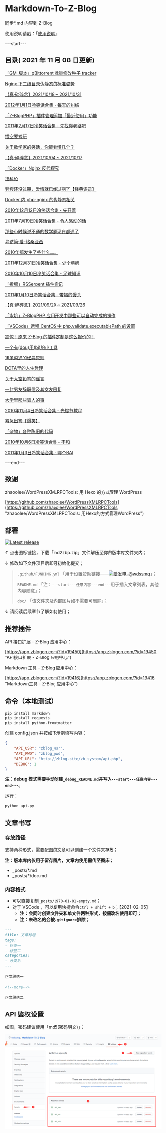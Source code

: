 # Markdown-To-Z-Blog

同步*.md 内容到 Z-Blog

使用说明请戳：「[使用说明](#部署 "使用说明")」

---start---

## 目录( 2021 年 11 月 08 日更新)

[「GM_脚本」qBittorrent 批量修改种子 tracker](https://www.wdssmq.com/post/20191117777.html "「GM_脚本」qBittorrent 批量修改种子 tracker")

[Nginx 下二级目录伪静态的标准姿势](https://www.wdssmq.com/post/20190721016.html "Nginx 下二级目录伪静态的标准姿势")

[【真·碎碎念】2021/10/18 ~ 2021/10/31](https://www.wdssmq.com/post/20100227147.html "【真·碎碎念】2021/10/18 ~ 2021/10/31")

[2012年1月1日冷笑话合集 - 每天的纠结](https://www.wdssmq.com/post/2012010199.html "2012年1月1日冷笑话合集 - 每天的纠结")

[「Z-BlogPHP」插件管理添加「最近使用」功能](https://www.wdssmq.com/post/2010022472.html "「Z-BlogPHP」插件管理添加「最近使用」功能")

[2011年2月17日冷笑话合集 - 先找你老婆吧](https://www.wdssmq.com/post/2011Nian2Yue17RiLengXiaoHuaHeJi-XianZhaoNiLaoPoBa.html "2011年2月17日冷笑话合集 - 先找你老婆吧")

[悟空要考研](https://www.wdssmq.com/post/20100301165.html "悟空要考研")

[关于数学家的笑话，你能看懂几个？](https://www.wdssmq.com/post/20100627818.html "关于数学家的笑话，你能看懂几个？")

[【真·碎碎念】2021/10/04 ~ 2021/10/17](https://www.wdssmq.com/post/20211013570.html "【真·碎碎念】2021/10/04 ~ 2021/10/17")

[「Docker」Nginx 反代探究](https://www.wdssmq.com/post/20211019591.html "「Docker」Nginx 反代探究")

[挂科论](https://www.wdssmq.com/post/20100709550.html "挂科论")

[套套还没过期，爱情就已经过期了【经典语录】](https://www.wdssmq.com/post/TaoTaoHaiMeiGuoQi-AiQingJiuYiJingGuoQiLeJingDianYuLu.html "套套还没过期，爱情就已经过期了【经典语录】")

[Docker 内 php-nginx 的伪静态相关](https://www.wdssmq.com/post/20190813019.html "Docker 内 php-nginx 的伪静态相关")

[2010年12月12日冷笑话合集 - 先开着](https://www.wdssmq.com/post/2010Nian12Yue12RiLengXiaoHuaHeJi-XianKaiZhe.html "2010年12月12日冷笑话合集 - 先开着")

[2011年7月19日冷笑话合集 - 令人感动的话](https://www.wdssmq.com/post/2011Nian7Yue19RiLengXiaoHuaHeJi-LingRenGanDongDeHua.html "2011年7月19日冷笑话合集 - 令人感动的话")

[那些小时候说不通的数学题现在都通了](https://www.wdssmq.com/post/NaXieXiaoShiHouShuoBuTongDeShuXueTiXianZaiDouTongLe.html "那些小时候说不通的数学题现在都通了")

[寻访简·爱-格桑亚西](https://www.wdssmq.com/post/xunfangjian-ai-gesangyaxi.html "寻访简·爱-格桑亚西")

[2010年都发生了些什么。。。](https://www.wdssmq.com/post/2010niandoufashenglexieshime.html "2010年都发生了些什么。。。")

[2011年12月31日冷笑话合集 - 少个墓碑](https://www.wdssmq.com/post/20111231392.html "2011年12月31日冷笑话合集 - 少个墓碑")

[2010年10月10日冷笑话合集 - 足球知识](https://www.wdssmq.com/post/2010nian10yue10rixiaohuaheji-zuqiuzhishi.html "2010年10月10日冷笑话合集 - 足球知识")

[「折腾」RSSerpent 插件笔记](https://www.wdssmq.com/post/20120817543.html "「折腾」RSSerpent 插件笔记")

[2011年1月10日冷笑话合集 - 带褶的馒头](https://www.wdssmq.com/post/2011Nian1Yue10RiLengXiaoHuaHeJi-DaiDeManTou.html "2011年1月10日冷笑话合集 - 带褶的馒头")

[【真·碎碎念】2021/09/20 ~ 2021/09/26](https://www.wdssmq.com/post/20100305270.html "【真·碎碎念】2021/09/20 ~ 2021/09/26")

[「水坑」Z-BlogPHP 应用开发中那些可以自动完成的操作](https://www.wdssmq.com/post/20200105022.html "「水坑」Z-BlogPHP 应用开发中那些可以自动完成的操作")

[「VSCode」远程 CentOS 中 php.validate.executablePath 的设置](https://www.wdssmq.com/post/20211004556.html "「VSCode」远程 CentOS 中 php.validate.executablePath 的设置")

[震惊！原来 Z-Blog 的插件定制是这么报价的！](https://www.wdssmq.com/post/20170422818.html "震惊！原来 Z-Blog 的插件定制是这么报价的！")

[一个有(dou)用(bi)的小工具](https://www.wdssmq.com/post/20150106256.html "一个有(dou)用(bi)的小工具")

[15条沟通的经典原则](https://www.wdssmq.com/post/15tiaogoutongdejingdianyuanze-renrendoushiyishujia.html "15条沟通的经典原则")

[DOTA里的人生哲理](https://www.wdssmq.com/post/DOTALiDeRenShengZheLi.html "DOTA里的人生哲理")

[关于太空铅笔的谣言](https://www.wdssmq.com/post/20120101924.html "关于太空铅笔的谣言")

[一封男友辞职信及其女友回复](https://www.wdssmq.com/post/20100203886.html "一封男友辞职信及其女友回复")

[大学里那些骗人的事](https://www.wdssmq.com/post/daxuelinaxiepianrendeshi-renrendoushiyishujia.html "大学里那些骗人的事")

[2010年11月4日冷笑话合集 - 光棍节教程](https://www.wdssmq.com/post/2010Nian11Yue4RiXiaoHuaHeJi-GuangGunJieJiaoCheng.html "2010年11月4日冷笑话合集 - 光棍节教程")

[紧急出警【爆笑】](https://www.wdssmq.com/post/20100218557.html "紧急出警【爆笑】")

[「杂物」各种陈旧的代码](https://www.wdssmq.com/post/20210923550.html "「杂物」各种陈旧的代码")

[2010年10月6日冷笑话合集 - 不和](https://www.wdssmq.com/post/2010Nian10Yue6RiLengXiaoHuaHeJi-BuHe.html "2010年10月6日冷笑话合集 - 不和")

[2011年1月3日冷笑话合集 - 哪个BAI](https://www.wdssmq.com/post/2011Nian1Yue3RiLengXiaoHuaHeJi-NaGeBAI.html "2011年1月3日冷笑话合集 - 哪个BAI")

---end---

## 致谢

zhaoolee/WordPressXMLRPCTools: 用 Hexo 的方式管理 WordPress

[https://github.com/zhaoolee/WordPressXMLRPCTools](https://github.com/zhaoolee/WordPressXMLRPCTools "zhaoolee/WordPressXMLRPCTools: 用Hexo的方式管理WordPress")

## 部署

[![Latest release](https://img.shields.io/github/v/release/wdssmq/Markdown-To-Z-Blog?style=flat-square)](https://github.com/wdssmq/Markdown-To-Z-Blog/releases/latest "Latest release")

↑ 点击图标链接，下载「md2zbp.zip」文件解压至你的版本库文件夹内；

↓ 修改如下文件项目后即可初始化提交；

> `.github/FUNDING.yml` 「用于设置赞助链接——<a class="img-wrap" target="_blank" title="爱发电-@wdssmq" href="https://afdian.net/@wdssmq"><img src="https://img.shields.io/badge/%E7%88%B1%E5%8F%91%E7%94%B5-%40wdssmq-blueviolet" title="爱发电-@wdssmq" alt="爱发电-@wdssmq"></a>」；
>
> `README.md` 「注：`---start---任意内容---end---`用于插入文章列表，其他内容随意」；
>
> `doc/` 「该文件夹及内部图片如不需要可删除」；

↓ 请阅读后续章节了解如何使用；

## 推荐插件

API 接口扩展 - Z-Blog 应用中心：

[https://app.zblogcn.com/?id=19450](https://app.zblogcn.com/?id=19450 "API接口扩展 - Z-Blog 应用中心")

Markdown 工具 - Z-Blog 应用中心：

[https://app.zblogcn.com/?id=19416](https://app.zblogcn.com/?id=19416 "Markdown工具 - Z-Blog 应用中心")

## 命令（本地测试）

```shell
pip install markdown
pip install requests
pip install python-frontmatter
```

创建 config.json 并按如下示例填写内容：

```json
{
    "API_USR": "zblog_usr",
    "API_PWD": "zblog_pwd",
    "API_URL": "http://zblog.site/zb_system/api.php",
    "DEBUG": 1
}
```

**注：debug 模式需要手动创建`_debug_README.md`并写入`---start---任意内容---end---`。**

运行：

```bash
python api.py
```

## 文章书写

### 存放路径

支持两种形式，需要配图的文章可以创建一个文件夹存放；

**注：版本库内仅用于留存图片，文章内使用需传至图床；**

- _posts/*.md
- _posts/*/doc.md

### 内容格式

- 可以直接复制`_posts/1970-01-01-empty.md`；
- 对于 VSCode ，可以使用快捷命令`ctrl + shift + b`；【2021-02-05】
  - **注：会同时创建文件夹和单文件两种形式，按需改名使用即可；**
  - **注：未改名的会被`.gitignore`排除；**

```md
---
title: 文章标题
tags:
- 标签一
- 标签二
categories:
- 分类名
---

正文段落一

<!--more-->

正文段落二

```

## API 鉴权设置

如图，密码建议使用「md5(密码明文)」；

![001](doc/001.png "001")

